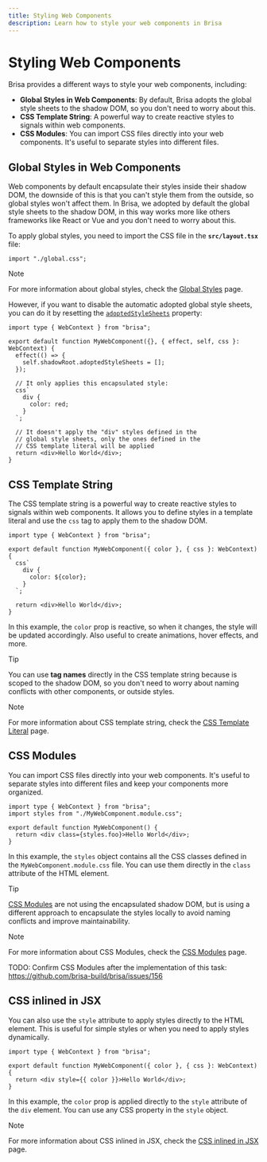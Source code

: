 ```yaml
---
title: Styling Web Components
description: Learn how to style your web components in Brisa
---
```


# Styling Web Components

Brisa provides a different ways to style your web components, including:

- **Global Styles in Web Components**: By default, Brisa adopts the global style sheets to the shadow DOM, so you don't need to worry about this.
- **CSS Template String**: A powerful way to create reactive styles to signals within web components.
- **CSS Modules**: You can import CSS files directly into your web components. It's useful to separate styles into different files.

## Global Styles in Web Components

Web components by default encapsulate their styles inside their shadow DOM, the downside of this is that you can't style them from the outside, so global styles won't affect them. In Brisa, we adopted by default the global style sheets to the shadow DOM, in this way works more like others frameworks like React or Vue and you don't need to worry about this.

To apply global styles, you need to import the CSS file in the **`src/layout.tsx`** file:

```tsx
import "./global.css";
```

> [!NOTE]
>
> For more information about global styles, check the [Global Styles](/building-your-application/styling/global-styles) page.

However, if you want to disable the automatic adopted global style sheets, you can do it by resetting the [`adoptedStyleSheets`](https://developer.mozilla.org/en-US/docs/Web/API/Document/adoptedStyleSheets) property:

```tsx
import type { WebContext } from "brisa";

export default function MyWebComponent({}, { effect, self, css }: WebContext) {
  effect(() => {
    self.shadowRoot.adoptedStyleSheets = [];
  });

  // It only applies this encapsulated style:
  css`
    div {
      color: red;
    }
  `;

  // It doesn't apply the "div" styles defined in the
  // global style sheets, only the ones defined in the
  // CSS template literal will be applied
  return <div>Hello World</div>;
}
```

## CSS Template String

The CSS template string is a powerful way to create reactive styles to signals within web components. It allows you to define styles in a template literal and use the `css` tag to apply them to the shadow DOM.

```tsx
import type { WebContext } from "brisa";

export default function MyWebComponent({ color }, { css }: WebContext) {
  css`
    div {
      color: ${color};
    }
  `;

  return <div>Hello World</div>;
}
```

In this example, the `color` prop is reactive, so when it changes, the style will be updated accordingly. Also useful to create animations, hover effects, and more.

> [!TIP]
>
> You can use **tag names** directly in the CSS template string because is scoped to the shadow DOM, so you don't need to worry about naming conflicts with other components, or outside styles.

> [!NOTE]
>
> For more information about CSS template string, check the [CSS Template Literal](/building-your-application/styling/css-template-literal) page.

## CSS Modules

You can import CSS files directly into your web components. It's useful to separate styles into different files and keep your components more organized.

```tsx
import type { WebContext } from "brisa";
import styles from "./MyWebComponent.module.css";

export default function MyWebComponent() {
  return <div class={styles.foo}>Hello World</div>;
}
```

In this example, the `styles` object contains all the CSS classes defined in the `MyWebComponent.module.css` file. You can use them directly in the `class` attribute of the HTML element.

> [!TIP]
>
> [CSS Modules](https://github.com/css-modules/css-modules) are not using the encapsulated shadow DOM, but is using a different approach to encapsulate the styles locally to avoid naming conflicts and improve maintainability.

> [!NOTE]
>
> For more information about CSS Modules, check the [CSS Modules](/building-your-application/styling/css-modules) page.

TODO: Confirm CSS Modules after the implementation of this task: https://github.com/brisa-build/brisa/issues/156

## CSS inlined in JSX

You can also use the `style` attribute to apply styles directly to the HTML element. This is useful for simple styles or when you need to apply styles dynamically.

```tsx
import type { WebContext } from "brisa";

export default function MyWebComponent({ color }, { css }: WebContext) {
  return <div style={{ color }}>Hello World</div>;
}
```

In this example, the `color` prop is applied directly to the `style` attribute of the `div` element. You can use any CSS property in the `style` object.

> [!NOTE]
>
> For more information about CSS inlined in JSX, check the [CSS inlined in JSX](/building-your-application/styling/css-inlined-in-jsx) page.
